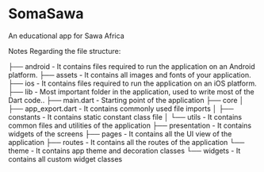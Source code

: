 # SomaSawa

An educational app for Sawa Africa

Notes Regarding the file structure:

├── android                         - It contains files required to run the application on an Android platform.
├── assets                          - It contains all images and fonts of your application.
├── ios                             - It contains files required to run the application on an iOS platform.
├── lib                             - Most important folder in the application, used to write most of the Dart code..
├── main.dart                   - Starting point of the application
├── core
│   ├── app_export.dart         - It contains commonly used file imports
│   ├── constants               - It contains static constant class file
│   └── utils                   - It contains common files and utilities of the application
├── presentation                - It contains widgets of the screens
├── pages                       - It contains all the UI view of the application
├── routes                      - It contains all the routes of the application
└── theme                       - It contains app theme and decoration classes
└── widgets                     - It contains all custom widget classes
